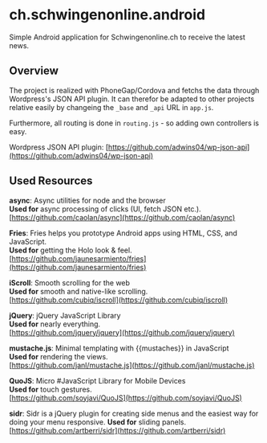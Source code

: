 # ch.schwingenonline.android

Simple Android application for Schwingenonline.ch to receive the latest news.

## Overview

The project is realized with PhoneGap/Cordova and fetchs the data through Wordpress's JSON API plugin. It can therefor be adapted to other projects relative easily by changeing the `_base` and `_api` URL in `app.js`.

Furthermore, all routing is done in `routing.js` - so adding own controllers is easy.

Wordpress JSON API plugin: [https://github.com/adwins04/wp-json-api](https://github.com/adwins04/wp-json-api)

## Used Resources

**async**: Async utilities for node and the browser    
**Used for** async processing of clicks (UI, fetch JSON etc.).    
[https://github.com/caolan/async](https://github.com/caolan/async)

**Fries**: Fries helps you prototype Android apps using HTML, CSS, and JavaScript.    
**Used for** getting the Holo look & feel.    
[https://github.com/jaunesarmiento/fries](https://github.com/jaunesarmiento/fries)

**iScroll**: Smooth scrolling for the web    
**Used for** smooth and native-like scrolling.    
[https://github.com/cubiq/iscroll](https://github.com/cubiq/iscroll)

**jQuery**: jQuery JavaScript Library    
**Used for** nearly everything.    
[https://github.com/jquery/jquery](https://github.com/jquery/jquery)

**mustache.js**: Minimal templating with {{mustaches}} in JavaScript    
**Used for** rendering the views.    
[https://github.com/janl/mustache.js](https://github.com/janl/mustache.js)

**QuoJS**: Micro #JavaScript Library for Mobile Devices    
**Used for** touch gestures.    
[https://github.com/soyjavi/QuoJS](https://github.com/soyjavi/QuoJS)

**sidr**: Sidr is a jQuery plugin for creating side menus and the easiest way for doing your menu responsive.
**Used for** sliding panels.
[https://github.com/artberri/sidr](https://github.com/artberri/sidr)